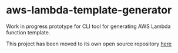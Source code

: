 # aws-lambda-template-generator

Work in progress prototype for CLI tool for generating AWS Lambda function template.

This project has been moved to its own open source repository [here](https://github.com/aws-lambda-template-generator/generator)


